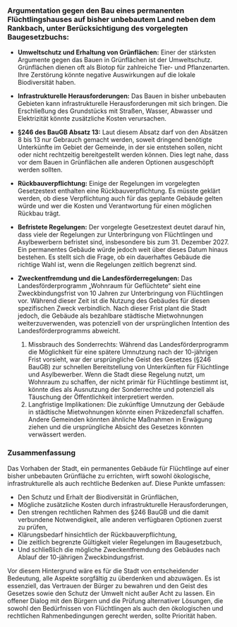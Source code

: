 ### Argumentation gegen den Bau eines permanenten Flüchtlingshauses auf bisher unbebautem Land neben dem Rankbach, unter Berücksichtigung des vorgelegten Baugesetzbuchs:

- **Umweltschutz und Erhaltung von Grünflächen:** Einer der stärksten Argumente gegen das Bauen in Grünflächen ist der Umweltschutz. Grünflächen dienen oft als Biotop für zahlreiche Tier- und Pflanzenarten. Ihre Zerstörung könnte negative Auswirkungen auf die lokale Biodiversität haben.

- **Infrastrukturelle Herausforderungen:** Das Bauen in bisher unbebauten Gebieten kann infrastrukturelle Herausforderungen mit sich bringen. Die Erschließung des Grundstücks mit Straßen, Wasser, Abwasser und Elektrizität könnte zusätzliche Kosten verursachen.

- **§246 des BauGB Absatz 13:** Laut diesem Absatz darf von den Absätzen 8 bis 13 nur Gebrauch gemacht werden, soweit dringend benötigte Unterkünfte im Gebiet der Gemeinde, in der sie entstehen sollen, nicht oder nicht rechtzeitig bereitgestellt werden können. Dies legt nahe, dass vor dem Bauen in Grünflächen alle anderen Optionen ausgeschöpft werden sollten.

- **Rückbauverpflichtung:** Einige der Regelungen im vorgelegten Gesetzestext enthalten eine Rückbauverpflichtung. Es müsste geklärt werden, ob diese Verpflichtung auch für das geplante Gebäude gelten würde und wer die Kosten und Verantwortung für einen möglichen Rückbau trägt.

- **Befristete Regelungen:** Der vorgelegte Gesetzestext deutet darauf hin, dass viele der Regelungen zur Unterbringung von Flüchtlingen und Asylbewerbern befristet sind, insbesondere bis zum 31. Dezember 2027. Ein permanentes Gebäude würde jedoch weit über dieses Datum hinaus bestehen. Es stellt sich die Frage, ob ein dauerhaftes Gebäude die richtige Wahl ist, wenn die Regelungen zeitlich begrenzt sind.

- **Zweckentfremdung und die Landesförderregelungen:** Das Landesförderprogramm „Wohnraum für Geflüchtete“ sieht eine Zweckbindungsfrist von 10 Jahren zur Unterbringung von Flüchtlingen vor. Während dieser Zeit ist die Nutzung des Gebäudes für diesen spezifischen Zweck verbindlich. Nach dieser Frist plant die Stadt jedoch, die Gebäude als bezahlbare städtische Mietwohnungen weiterzuverwenden, was potenziell von der ursprünglichen Intention des Landesförderprogramms abweicht.
    1. Missbrauch des Sonderrechts: Während das Landesförderprogramm die Möglichkeit für eine spätere Umnutzung nach der 10-jährigen Frist vorsieht, war der ursprüngliche Geist des Gesetzes (§246 BauGB) zur schnellen Bereitstellung von Unterkünften für Flüchtlinge und Asylbewerber. Wenn die Stadt diese Regelung nutzt, um Wohnraum zu schaffen, der nicht primär für Flüchtlinge bestimmt ist, könnte dies als Ausnutzung der Sonderrechte und potenziell als Täuschung der Öffentlichkeit interpretiert werden.
    2. Langfristige Implikationen: Die zukünftige Umnutzung der Gebäude in städtische Mietwohnungen könnte einen Präzedenzfall schaffen. Andere Gemeinden könnten ähnliche Maßnahmen in Erwägung ziehen und die ursprüngliche Absicht des Gesetzes könnten verwässert werden.

### Zusammenfassung 

Das Vorhaben der Stadt, ein permanentes Gebäude für Flüchtlinge auf einer bisher unbebauten Grünfläche zu errichten, wirft sowohl ökologische, infrastrukturelle als auch rechtliche Bedenken auf. Diese Punkte umfassen:

- Den Schutz und Erhalt der Biodiversität in Grünflächen,
- Mögliche zusätzliche Kosten durch infrastrukturelle Herausforderungen,
- Den strengen rechtlichen Rahmen des §246 BauGB und die damit verbundene Notwendigkeit, alle anderen verfügbaren Optionen zuerst zu prüfen,
- Klärungsbedarf hinsichtlich der Rückbauverpflichtung,
- Die zeitlich begrenzte Gültigkeit vieler Regelungen im Baugesetzbuch,
- Und schließlich die mögliche Zweckentfremdung des Gebäudes nach Ablauf der 10-jährigen Zweckbindungsfrist.
    
Vor diesem Hintergrund wäre es für die Stadt von entscheidender Bedeutung, alle Aspekte sorgfältig zu überdenken und abzuwägen. Es ist essenziell, das Vertrauen der Bürger zu bewahren und den Geist des Gesetzes sowie den Schutz der Umwelt nicht außer Acht zu lassen. Ein offener Dialog mit den Bürgern und die Prüfung alternativer Lösungen, die sowohl den Bedürfnissen von Flüchtlingen als auch den ökologischen und rechtlichen Rahmenbedingungen gerecht werden, sollte Priorität haben.
